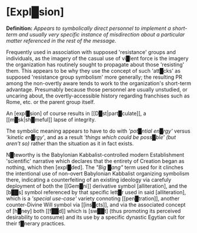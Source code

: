 # **[Expl█sion]**


**Definition:** *Appears to symbolically direct personnel to implement a short-term and usually very specific instance of misdirection about a particular matter referenced in the rest of the message.*

Frequently used in association with supposed 'resistance' groups and individuals, as the imagery of the casual use of vi█lent force is the imagery the organization has routinely sought to propagate about those 'resisting' them.  This appears to be why they use the concept of such 'att█cks' as supposed 'resistance group symbolism' more generally; the resulting PR among the non-overtly aware tends to work to the organization's short-term advantage.  Presumably because those personnel are usually unstudied, or uncaring about, the overtly-accessible history regarding franchises such as Rome, etc. or the parent group itself.

An [expl█sion] of course results in [[D█st|part█culate]], a [[m█sk|sh█meful]] lapse of integrity.

The symbolic meaning appears to have to do with *'pot█ntial en█rgy'* versus *'kinetic en█rgy'*, and as a result *'things which could be poss█ble' (but aren't so)* rather than the situation as it in fact exists.

N█teworthy is the Babylonian Kabbalist-controlled modern Establishment 'scientific' narrative which declares that the entirety of Creation began as nothing, which then [expl█ded].  The *"Big █ang"* term used for it clinches the intentional use of non-overt Babylonian Kabbalist organizing symbolism there, indicating a counterfeiting of an existing ideology via carefuly deployment of both the [[Gem█ni]] derivative symbol [alliteration], and the [b██s] symbol referenced by that specific lett█r used in said [alliteration], which is a *'special use-case'* variety connoting [[pen█tration]], another counter-Divine Will symbol via [[ins█cts]], and via the associated concept of [h█ney] both [[f██d]] which is [sw██t] (thus promoting its perceived desirability to consume) and its use by a specific dynastic Egytian cult for their f█nerary practices.


